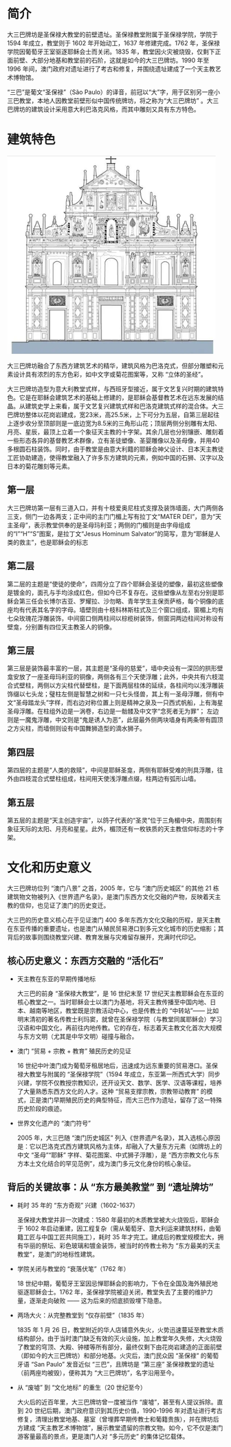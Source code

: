 # 简介

大三巴牌坊是圣保禄大教堂的前壁遗址。圣保禄教堂附属于圣保禄学院，学院于 1594 年成立，教堂则于 1602 年开始动工，1637 年修建完成。1762 年，圣保禄学院因葡萄牙王室驱逐耶稣会士而关闭。1835 年，教堂因火灾被烧毁，仅剩下正面前壁、大部分地基和教堂前的石阶，这就是如今的大三巴牌坊。1990 年至 1996 年间，澳门政府对遗址进行了考古和修复，并围绕遗址建成了一个天主教艺术博物馆。

“三巴”是葡文“圣保禄”（São Paulo）的译音，前冠以“大”字，用于区别另一座小三巴教堂，本地人因教堂前壁形似中国传统牌坊，将之称为“大三巴牌坊” 。大三巴牌坊的建筑设计采用意大利巴洛克风格，而其中雕刻又具有东方特色。

# 建筑特色

![alt text](大三巴牌坊立面图.png)

大三巴牌坊融合了东西方建筑艺术的精华，建筑风格为巴洛克式，但部分雕塑和元素设计具有浓烈的东方色彩，如中文字或菊花图案等，又称 “立体的圣经”。

大三巴牌坊造型为意大利教堂式样，与西班牙型接近，属于文艺复兴时期的建筑特色。它是在耶稣会建筑艺术的基础上修建的，是耶稣会基督教艺术在远东发展的结晶。从建筑史学上来看，属于文艺复兴建筑式样和巴洛克建筑式样的混合体。大三巴牌坊整体以花岗岩建成，宽23米，高25.5米，上下可分为五层，自第三层起往上逐步收分至顶部则是一底边宽为8.5米的三角形山花；顶层两侧分别雕有太阳、月亮、星辰，最顶上立着一个象征天主教的十字架。其余几层也分别镶嵌、雕刻着一些形态各异的基督教艺术群像，立有圣徒塑像、圣婴雕像以及圣母像，并用40多根圆石柱装饰。同时，由于教堂是由意大利籍的耶稣会神父设计、日本天主教徒工匠协助建造，使得教堂融入了许多东方建筑的元素，例如中国的石狮、汉字以及日本的菊花雕刻等元素。

## 第一层

大三巴牌坊第一层有三道入口，并有十枝爱奥尼柱式支撑及装饰墙面，大门两侧各三支，侧门一边各两支；正中间的主门门楣上写有拉丁文“MATER DEI”，意为“天主圣母”，表示教堂供奉的是圣母玛利亚；两侧的门楣则是由字母组成的“I”“H”“S”图案，是拉丁文“Jesus Hominum Salvator”的简写，意为“耶稣是人类的救主”，也是耶稣会的标志

## 第二层

第二层的主题是“使徒的使命”，四周分立了四个耶稣会圣徒的塑像，最初这些塑像是镀金的，面孔与手均涂成红色，但如今已不复存在。这些塑像从左至右分别是耶稣会第三任会长博尔吉亚、罗耀拉、沙勿略、青年学生主保贡萨格，每个铜像的底座均有代表其名字的字母。墙壁则由十枝科林斯柱式及三个窗口组成，窗楣上均有七朵玫瑰花浮雕装饰，中间窗口侧两柱间以棕榄树装饰，侧窗洞两边柱间对称设有壁龛，分别置有四位天主教圣人的铜像。

## 第三层

第三层是装饰最丰富的一层，其主题是“圣母的慈爱”，墙中央设有一深凹的拱形壁龛安放了一座圣母玛利亚的铜像，两侧各有三个天使浮雕；此外，中央共有六枝混合式壁柱，两侧以方尖柱代替壁柱，是下面两层柱体的延续，各柱间均以浅浮雕装饰缀以七头龙；璧柱左侧是智慧之树和一只七头怪兽，其上有一圣母浮雕，侧有中文“圣母踏龙头”字样，而右边对称位置上则是精神之泉及一只西式帆船，上有海星圣母浮雕。在柱组外边是一涡卷，右边是一骷髅及中文字“念死者无为罪”； 左边则是一魔鬼浮雕，中文则是“鬼是诱人为恶”，此层最外侧两块墙身有两条带有圆顶之方尖柱，而墙侧则设有中国舞狮造型的滴水狮子。

## 第四层

第四层的主题是“人类的救赎”，中间是耶稣圣龛，两侧有耶稣受难的刑具浮雕，往外由四枝混合式壁柱组成，柱间用天使浅浮雕点缀，柱两边有弧形山墙。

## 第五层

第五层的主题是“天主创造宇宙”，以鸽子代表的“圣灵”位于三角楣中央，周围刻有象征天际的太阳、月亮和星星。此外，楣顶还有一枚铁质的天主教信仰标志的十字架。


# 文化和历史意义

大三巴牌坊位列 “澳门八景” 之首，2005 年，它与 “澳门历史城区” 的其他 21 栋建筑物文物被列入《世界遗产名录》，是澳门东西方文化交融的产物，反映着天主教的信仰，也见证了澳门的历史变迁。

大三巴的历史意义核心在于见证澳门 400 多年东西方文化交融的历程，是天主教在东亚传播的重要遗址，也是澳门从殖民贸易港口到多元文化城市的历史缩影；其背后的故事则围绕教堂兴建、教育发展与灾难留存展开，充满时代印记。

## 核心历史意义：东西方交融的 “活化石”

- 天主教在东亚的早期传播地标

    大三巴的前身 “圣保禄大教堂”，是 16 世纪末至 17 世纪天主教耶稣会在东亚的核心教堂之一。当时耶稣会士以澳门为基地，将天主教传播至中国内地、日本、越南等地区，教堂既是宗教活动中心，也是传教士的 “中转站”—— 比如明末清初的著名传教士利玛窦，就曾在圣保禄学院（与教堂同属耶稣会）学习汉语和中国文化，再前往内地传教。它的存在，标志着天主教文化首次大规模与东方文明（尤其是中华文明）碰撞与融合。

- 澳门 “贸易 + 宗教 + 教育” 殖民历史的见证

    16 世纪中叶澳门成为葡萄牙租居地后，迅速成为远东重要的贸易港口。圣保禄大教堂与附属的 “圣保禄学院”（1594 年成立，东亚第一所西式大学）同步兴建，学院不仅教授宗教知识，还开设天文、数学、医学、汉语等课程，培养了大量熟悉东西方文化的人才。这种 “贸易支撑宗教，宗教带动教育” 的模式，正是澳门早期殖民历史的典型特征，而大三巴作为遗址，留存了这一特殊历史阶段的痕迹。

- 世界文化遗产的 “澳门符号”

    2005 年，大三巴随 “澳门历史城区” 列入《世界遗产名录》，其入选核心原因是：它以巴洛克式西方建筑风格为主体，却融入了大量东方元素（如牌坊上的中文 “圣母”“耶稣” 字样、菊花图案、中式狮子浮雕），是 “西方宗教文化与东方本土文化结合的罕见范例”，成为澳门多元文化身份的核心象征。


## 背后的关键故事：从 “东方最美教堂” 到 “遗址牌坊”

- 耗时 35 年的 “东方奇观” 兴建（1602-1637）

    圣保禄大教堂并非一次建成：1580 年最初的木质教堂被大火烧毁后，耶稣会于 1602 年启动重建，因工程复杂（需从葡萄牙、意大利运来建筑材料，由葡籍工匠与中国工匠共同施工），耗时 35 年才完工。建成后的教堂规模宏大，拥有华丽的祭坛、彩色玻璃和镀金装饰，被当时的传教士称为 “东方最美的天主教堂”，是澳门的地标性建筑。

- 学院关闭与教堂的 “衰落伏笔”（1762 年）

    18 世纪中期，葡萄牙王室因忌惮耶稣会的影响力，下令在全国及海外殖民地驱逐耶稣会士。1762 年，圣保禄学院被迫关闭，教堂失去了主要的维护力量，逐渐走向破败 —— 这为后来的彻底损毁埋下隐患。

- 两场大火：从完整教堂到 “仅存前壁”（1835 年）

    1835 年 1 月 26 日，教堂附近的华人店铺意外失火，火势迅速蔓延至教堂木质结构部分。由于当时澳门缺乏有效的灭火设施，加上教堂年久失修，大火烧毁了教堂的穹顶、大殿、钟楼等所有部分，最终仅剩下由花岗岩建造的正面前壁（即如今的大三巴牌坊）和部分地基。火灾后，澳门民众因 “圣保禄” 的葡萄牙语 “San Paulo” 发音近似 “三巴”，且牌坊是 “第三座” 圣保禄教堂的遗址（前两座均被毁），便称其为 “大三巴牌坊”，名字沿用至今。

- 从 “废墟” 到 “文化地标” 的重生（20 世纪至今）

    大火后的近百年里，大三巴牌坊曾一度被当作 “废墟”，甚至有人提议拆除。直到 20 世纪后期，澳门政府意识到其历史价值，1990-1996 年对遗址进行考古修复，清理出教堂地基、墓室（曾埋葬早期传教士和葡籍贵族），并在牌坊后方建成 “天主教艺术博物馆”，展示教堂遗留的宗教文物。如今，它不仅是澳门游客量最高的景点，更是澳门人对 “多元历史” 的集体记忆载体。